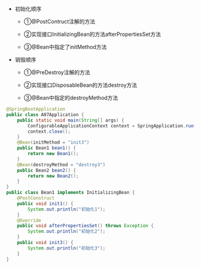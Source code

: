 - 初始化顺序
  
  - ①@PostContruct注解的方法
  
  - ②实现接口InitializingBean的方法afterPropertiesSet方法
  
  - ③@Bean中指定了initMethod方法

- 销毁顺序
  
  - ①@PreDestroy注解的方法
  
  - ②实现接口DisposableBean的方法destroy方法
  
  - ③@Bean中指定的destroyMethod方法

```java
@SpringBootApplication
public class A07Application {
    public static void main(String[] args) {
        ConfigurableApplicationContext context = SpringApplication.run(A07Application.class, args);
        context.close();
    }
    @Bean(initMethod = "init3")
    public Bean1 bean1() {
        return new Bean1();
    }
    @Bean(destroyMethod = "destroy3")
    public Bean2 bean2() {
        return new Bean2();
    }
}
public class Bean1 implements InitializingBean {
    @PostConstruct
    public void init1() {
        System.out.println("初始化1");
    }
    @Override
    public void afterPropertiesSet() throws Exception {
        System.out.println("初始化2");
    }
    public void init3() {
        System.out.println("初始化3");
    }
}

```
